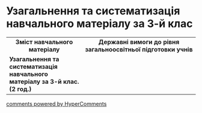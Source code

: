 <div id="hypercomments_widget" class="js-hypercomments-widget invisible"></div>

Узагальнення та систематизація навчального матеріалу за 3-й клас
=============================================

<table>
  <tr>
    <td width="40%" align="center"><b>Зміст навчального матеріалу<b></td>
    <td width="60%" align="center"><b>Державні вимоги до рівня загальноосвітньої підготовки учнів</b></td>
  </tr>
  <tr>
    <td width="40%" style="vertical-align:top !important;">
    <b>Узагальнення та систематизація навчального матеріалу за 3-й клас. (2 год.)</b><br>
    </td>
    <td width="60%" style="vertical-align:top !important;">
	</td>
  </tr>
</table>

<div class="js-hypercomments-container">
<a href="http://hypercomments.com" class="hc-link" title="comments widget">comments powered by HyperComments</a>
</div>